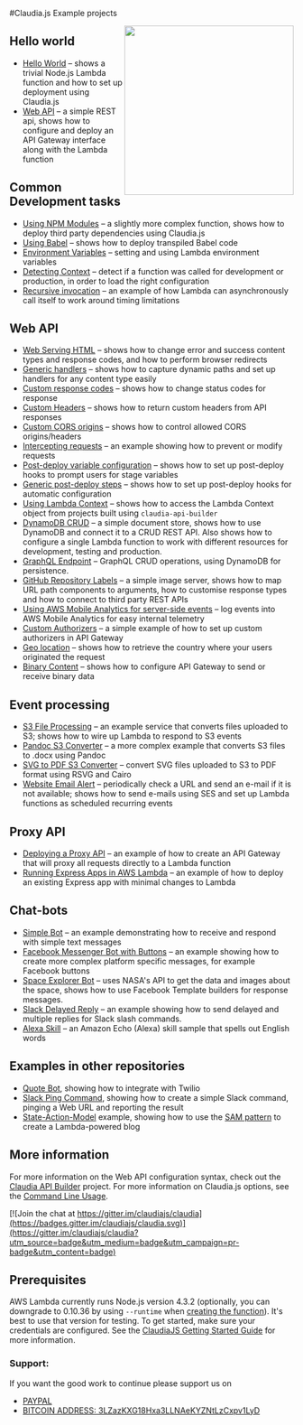 #Claudia.js Example projects

<img src="https://claudiajs.github.io/claudiajs.com/assets/claudiajs.svg" height="300" align="right" />


## Hello world

* [Hello World](hello-world) &ndash; shows a trivial Node.js Lambda function and how to set up deployment using Claudia.js
* [Web API](web-api) &ndash; a simple REST api, shows how to configure and deploy an API Gateway interface along with the Lambda function

## Common Development tasks

* [Using NPM Modules](using-npm-modules) &ndash; a slightly more complex function, shows how to deploy third party dependencies using Claudia.js
* [Using Babel](babel) &ndash; shows how to deploy transpiled Babel code 
* [Environment Variables](env-variables) &ndash; setting and using Lambda environment variables
* [Detecting Context](detecting-context) &ndash; detect if a function was called for development or production, in order to load the right configuration
* [Recursive invocation](recursive-invoke) &ndash; an example of how Lambda can asynchronously call itself to work around timing limitations

## Web API


* [Web Serving HTML](web-serving-html) &ndash; shows how to change error and success content types and response codes, and how to perform browser redirects
* [Generic handlers](web-api-generic-handlers) &ndash; shows how to capture dynamic paths and set up handlers for any content type easily
* [Custom response codes](web-api-custom-status-code) &ndash; shows how to change status codes for response
* [Custom Headers](web-api-custom-headers) &ndash; shows how to return custom headers from API responses
* [Custom CORS origins](web-api-custom-cors) &ndash; shows how to control allowed CORS origins/headers
* [Intercepting requests](intercepting-requests) &ndash; an example showing how to prevent or modify requests
* [Post-deploy variable configuration](web-api-postdeploy-configuration) &ndash; shows how to set up post-deploy hooks to prompt users for stage variables
* [Generic post-deploy steps](web-api-postdeploy) &ndash; shows how to set up post-deploy hooks for automatic configuration
* [Using Lambda Context](web-api-lambda-context) &ndash; shows how to access the Lambda Context object from projects built using `claudia-api-builder`
* [DynamoDB CRUD](dynamodb-example) &ndash; a simple document store, shows how to use DynamoDB and connect it to a CRUD REST API. Also shows how to configure a single Lambda function to work with different resources for development, testing and production.
* [GraphQL Endpoint](graphql-example) &ndash; GraphQL CRUD operations, using DynamoDB for persistence.
* [GitHub Repository Labels](github-repo-labels) &ndash; a simple image server, shows how to map URL path components to arguments, how to customise response types and how to connect to third party REST APIs
* [Using AWS Mobile Analytics for server-side events](aws-mobile-analytics) &ndash; log events into AWS Mobile Analytics for easy internal telemetry
* [Custom Authorizers](custom-authorizers) &ndash; a simple example of how to set up custom authorizers in API Gateway
* [Geo location](api-gw-geolocation) &ndash; shows how to retrieve the country where your users originated the request
* [Binary Content](binary-content) &ndash; shows how to configure API Gateway to send or receive binary data

## Event processing

* [S3 File Processing](s3-file-processing) &ndash; an example service that converts files uploaded to S3; shows how to wire up Lambda to respond to S3 events
* [Pandoc S3 Converter](pandoc-s3-converter) &ndash; a more complex example that converts S3 files to .docx using Pandoc
* [SVG to PDF S3 Converter](svg-to-pdf-s3-converter) &ndash; convert SVG files uploaded to S3 to PDF format using RSVG and Cairo
* [Website Email Alert](website-email-alert) &ndash; periodically check a URL and send an e-mail if it is not available; shows how to send e-mails using SES and set up Lambda functions as scheduled recurring events

## Proxy API

* [Deploying a Proxy API](deploy-proxy-api) &ndash; an example of how to create an API Gateway that will proxy all requests directly to a Lambda function
* [Running Express Apps in AWS Lambda](express-app-lambda) &ndash; an example of how to deploy an existing Express app with minimal changes to Lambda

## Chat-bots

* [Simple Bot](simple-bot) &ndash; an example demonstrating how to receive and respond with simple text messages
* [Facebook Messenger Bot with Buttons](bot-with-buttons) &ndash; an example showing how to create more complex platform specific messages, for example Facebook buttons
* [Space Explorer Bot](https://github.com/stojanovic/space-explorer-bot) &ndash; uses NASA's API to get the data and images about the space, shows how to use Facebook Template builders for response messages.
* [Slack Delayed Reply](slack-delayed-response) &ndash; an example showing how to send delayed and multiple replies for Slack slash commands.
* [Alexa Skill](alexa-skill) &ndash; an Amazon Echo (Alexa) skill sample that spells out English words 

## Examples in other repositories

* [Quote Bot](https://github.com/philnash/quote-bot), showing how to integrate with Twilio
* [Slack Ping Command](https://github.com/marcusoftnet/pingu), showing how to create a simple Slack command, pinging a Web URL and reporting the result
* [State-Action-Model](https://github.com/jdubray/sam-samples/tree/master/crud-blog-lambda) example, showing how to use the [SAM pattern](http://sam.js.org/) to create a Lambda-powered blog


## More information

For more information on the Web API configuration syntax, check out the [Claudia API Builder](https://github.com/claudiajs/claudia-api-builder/blob/master/README.md) project. For more information on Claudia.js options, see the [Command Line Usage](https://github.com/claudiajs/claudia/tree/master/docs).

[![Join the chat at https://gitter.im/claudiajs/claudia](https://badges.gitter.im/claudiajs/claudia.svg)](https://gitter.im/claudiajs/claudia?utm_source=badge&utm_medium=badge&utm_campaign=pr-badge&utm_content=badge)

## Prerequisites

AWS Lambda currently runs Node.js version 4.3.2 (optionally, you can downgrade to 0.10.36 by using `--runtime` when [creating the function](https://github.com/claudiajs/claudia/blob/master/docs/create.md)). It's best to use that version for testing. To get started, make sure your credentials are configured. See the [ClaudiaJS Getting Started Guide](https://github.com/claudiajs/claudia/blob/master/getting_started.md) for more information.

### Support:

If you want the good work to continue please support us on

* [PAYPAL](https://www.paypal.me/ishandutta2007)
* [BITCOIN ADDRESS: 3LZazKXG18Hxa3LLNAeKYZNtLzCxpv1LyD](https://www.coinbase.com/join/5a8e4a045b02c403bc3a9c0c)
